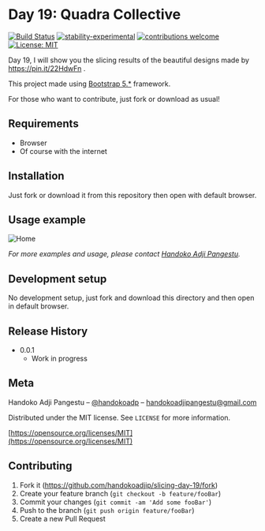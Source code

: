 # Day 19: Quadra Collective

[![Build Status](https://travis-ci.org/dwyl/esta.svg?branch=master)](https://github.com/handokoadjip/slicing-day-19)
[![stability-experimental](https://img.shields.io/badge/stability-experimental-orange.svg)](https://github.com/handokoadjip/slicing-day-19)
[![contributions welcome](https://img.shields.io/badge/contributions-welcome-brightgreen.svg?style=flat)](https://github.com/handokoadjip/slicing-day-19/fork)
[![License: MIT](https://img.shields.io/badge/License-MIT-yellow.svg)](https://opensource.org/licenses/MIT)

Day 19, I will show you the slicing results of the beautiful designs made by https://pin.it/22HdwFn .

This project made using [Bootstrap 5.\*](https://getbootstrap.com/docs/5.1/getting-started/introduction/) framework.

For those who want to contribute, just fork or download as usual!

## Requirements

- Browser
- Of course with the internet

## Installation

Just fork or download it from this repository then open with default browser.

## Usage example

![Home](https://bebaskripsi.000webhostapp.com/slicing-day-19/home.png)

_For more examples and usage, please contact [Handoko Adji Pangestu](https://www.instagram.com/handokoadp/)._

## Development setup

No development setup, just fork and download this directory and then open in default browser.

## Release History

- 0.0.1
  - Work in progress

## Meta

Handoko Adji Pangestu – [@handokoadp](https://www.instagram.com/handokoadp/) – handokoadjipangestu@gmail.com

Distributed under the MIT license. See `LICENSE` for more information.

[https://opensource.org/licenses/MIT](https://opensource.org/licenses/MIT)

## Contributing

1. Fork it (<https://github.com/handokoadjip/slicing-day-19/fork>)
2. Create your feature branch (`git checkout -b feature/fooBar`)
3. Commit your changes (`git commit -am 'Add some fooBar'`)
4. Push to the branch (`git push origin feature/fooBar`)
5. Create a new Pull Request
